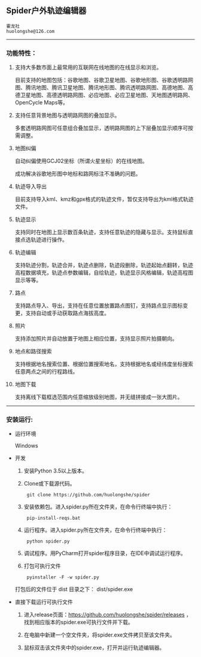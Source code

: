 ## Spider户外轨迹编辑器

    霍龙社
    huolongshe@126.com

---

### 功能特性：

1. 支持大多数市面上最常用的互联网在线地图的在线显示和浏览。

    目前支持的地图包括：谷歌地图、谷歌卫星地图、谷歌地形图、谷歌透明路网图、腾讯地图、腾讯卫星地图、腾讯地形图、腾讯透明路网图、高德地图、高德卫星地图、高德透明路网图、必应地图、必应卫星地图、天地图透明路网、OpenCycle Maps等。

2. 支持任意背景地图与透明路网图的叠加显示。

    多套透明路网图可任意组合叠加显示，透明路网图的上下层叠加显示顺序可按需调整。

3. 地图纠偏

    自动纠偏使用GCJ02坐标（所谓火星坐标）的在线地图。

    成功解决谷歌地形图中地标和路网标注不准确的问题。

4. 轨迹导入导出

    目前支持导入kml、kmz和gpx格式的轨迹文件，暂仅支持导出为kml格式轨迹文件。

5. 轨迹显示

    支持同时在地图上显示数百条轨迹，支持任意轨迹的隐藏与显示。支持鼠标直接点选轨迹进行操作。

6. 轨迹编辑

    支持轨迹分割，轨迹合并，轨迹点删除，轨迹段删除，轨迹起始点翻转，轨迹高程数据填充，轨迹点参数编辑，自绘轨迹，轨迹显示风格编辑，轨迹高程图显示等等。

7. 路点

    支持路点导入、导出，支持在任意位置放置路点图钉，支持路点显示图标变更，支持自动或手动获取路点海拔高度。

8. 照片

    支持添加照片并自动放置于地图上相应位置，支持显示照片拍摄朝向。

9. 地点和路径搜索

    支持根据地名搜索位置、根据位置搜索地名，支持根据地名或经纬度坐标搜索任意两点之间的行程路线。

10. 地图下载

    支持离线下载框选范围内任意缩放级别地图，并无缝拼接成一张大图片。


---

### 安装运行:

- 运行环境
    
    Windows
        
- 开发

    1. 安装Python 3.5以上版本。

    2. Clone或下载源代码。
    
            git clone https://github.com/huolongshe/spider

    3. 安装依赖包。进入spider.py所在文件夹，在命令行终端中执行：

            pip-install-reqs.bat
            
    4. 运行程序。进入spider.py所在文件夹，在命令行终端中执行：

            python spider.py
            
    5. 调试程序。用PyCharm打开spider程序目录，在IDE中调试运行程序。
    
    6. 打包可执行文件
    
            pyinstaller -F -w spider.py
            
    打包后的文件位于 dist 目录之下： dist/spider.exe

- 直接下载运行可执行文件

    1. 进入release页面：https://github.com/huolongshe/spider/releases ，找到相应版本的spider.exe可执行文件并下载。

    2. 在电脑中新建一个空文件夹，将spider.exe文件拷贝至该文件夹。

    3. 鼠标双击该文件夹中的spider.exe，打开并运行轨迹编辑器。
